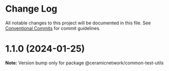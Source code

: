 # Change Log

All notable changes to this project will be documented in this file.
See [Conventional Commits](https://conventionalcommits.org) for commit guidelines.

# 1.1.0 (2024-01-25)

**Note:** Version bump only for package @ceramicnetwork/common-test-utils
